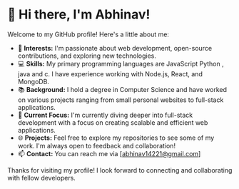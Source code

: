 # 👋 Hi there, I'm Abhinav!

Welcome to my GitHub profile! Here's a little about me:

- 🌟 **Interests:** I'm passionate about web development, open-source contributions, and exploring new technologies.
- 💻 **Skills:** My primary programming languages are JavaScript Python , java and c. I have experience working with Node.js, React, and MongoDB.
- 📚 **Background:** I hold a degree in Computer Science and have worked on various projects ranging from small personal websites to full-stack applications.
- 🚀 **Current Focus:** I'm currently diving deeper into full-stack development with a focus on creating scalable and efficient web applications.
- 🌐 **Projects:** Feel free to explore my repositories to see some of my work. I'm always open to feedback and collaboration!
- 📫 **Contact:** You can reach me via [abhinav14221@gmail.com]

Thanks for visiting my profile! I look forward to connecting and collaborating with fellow developers.
